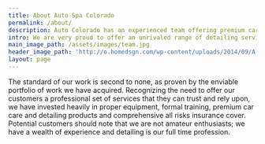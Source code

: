 ```yaml
---
title: About Auto Spa Colorado
permalink: /about/
description: Auto Colorado has an experienced team offering premium car care services and professional grade detailing products for our customers.
intro: We are very proud to offer an unrivaled range of detailing services designed to meet the needs of discerning customers throughout Northern Colorado Area who want the very best in car care for their vehicles.
main_image_path: /assets/images/team.jpg
header_image_path: 'http://o.homedsgn.com/wp-content/uploads/2014/09/A-Home-With-a-16-Car-Garage-15.jpg'
layout: page
---
```



The standard of our work is second to none, as proven by the enviable portfolio of work we have acquired. Recognizing the need to offer our customers a professional set of services that they can trust and rely upon, we have invested heavily in proper equipment, formal training, premium car care and detailing products and comprehensive all risks insurance cover. Potential customers should note that we are not amateur enthusiasts; we have a wealth of experience and detailing is our full time profession.